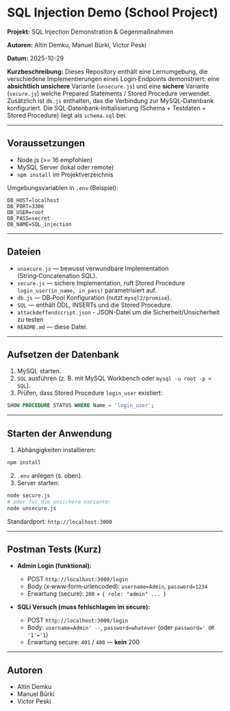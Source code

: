# SQL Injection Demo (School Project)

**Projekt:** SQL Injection Demonstration & Gegenmaßnahmen

**Autoren:** Altin Demku, Manuel Bürki, Victor Peski

**Datum:** 2025-10-29

**Kurzbeschreibung:**
Dieses Repository enthält eine Lernumgebung, die verschiedene Implementierungen eines Login‑Endpoints demonstriert: eine **absichtlich unsichere** Variante (`unsecure.js`) und eine **sichere** Variante (`secure.js`) welche Prepared Statements / Stored Procedure verwendet. Zusätzlich ist `db.js` enthalten, das die Verbindung zur MySQL‑Datenbank konfiguriert. Die SQL‑Datenbank‑Initialisierung (Schema + Testdaten + Stored Procedure) liegt als `schema.sql` bei.

---

## Voraussetzungen
- Node.js (>= 16 empfohlen)
- MySQL Server (lokal oder remote)
- `npm install` im Projektverzeichnis

Umgebungsvariablen in `.env` (Beispiel):

```
DB_HOST=localhost
DB_PORT=3306
DB_USER=root
DB_PASS=secret
DB_NAME=SQL_injection
```

---

## Dateien
- `unsecure.js` — bewusst verwundbare Implementation (String‑Concatenation SQL).
- `secure.js` — sichere Implementation, ruft Stored Procedure `login_user(in_name, in_pass)` parametrisiert auf.
- `db.js` — DB‑Pool Konfiguration (nutzt `mysql2/promise`).
- `SQL` — enthält DDL, INSERTs und die Stored Procedure.
- `attackdeffendscript.json` - JSON-Datei um die Sicherheit/Unsicherheit zu testen
- `README.md` — diese Datei.

---

## Aufsetzen der Datenbank
1. MySQL starten.
2. `SQL` ausführen (z. B. mit MySQL Workbench oder `mysql -u root -p < SQL`).
3. Prüfen, dass Stored Procedure `login_user` existiert:

```sql
SHOW PROCEDURE STATUS WHERE Name = 'login_user';
```

---

## Starten der Anwendung
1. Abhängigkeiten installieren:

```bash
npm install
```

2. `.env` anlegen (s. oben).
3. Server starten:

```bash
node secure.js
# oder für die unsichere Variante:
node unsecure.js
```

Standardport: `http://localhost:3000`

---

## Postman Tests (Kurz)
- **Admin Login (funktional):**
  - POST `http://localhost:3000/login`
  - Body (x‑www‑form‑urlencoded): `username=Admin`, `password=1234`
  - Erwartung (secure): `200` + `{ role: "admin" ... }`

- **SQLi Versuch (muss fehlschlagen im secure):**
  - POST `http://localhost:3000/login`
  - Body: `username=Admin' --`, `password=whatever`  (oder `password=' OR '1'='1`)
  - Erwartung secure: `401` / `400` — **kein** 200

---

## Autoren
- Altin Demku
- Manuel Bürki
- Victor Peski
